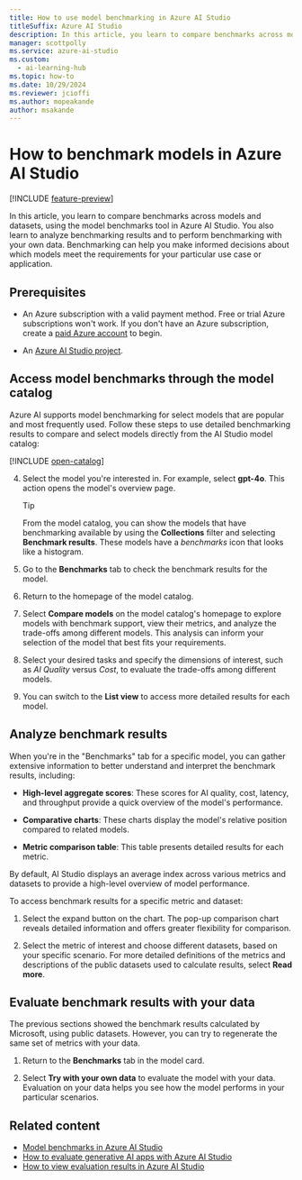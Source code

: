 ```yaml
---
title: How to use model benchmarking in Azure AI Studio
titleSuffix: Azure AI Studio
description: In this article, you learn to compare benchmarks across models and datasets, using the model benchmarks tool in Azure AI Studio.
manager: scottpolly
ms.service: azure-ai-studio
ms.custom:
  - ai-learning-hub
ms.topic: how-to
ms.date: 10/29/2024
ms.reviewer: jcioffi
ms.author: mopeakande
author: msakande
---
```


# How to benchmark models in Azure AI Studio

[!INCLUDE [feature-preview](../includes/feature-preview.md)]

In this article, you learn to compare benchmarks across models and datasets, using the model benchmarks tool in Azure AI Studio. You also learn to analyze benchmarking results and to perform benchmarking with your own data. Benchmarking can help you make informed decisions about which models meet the requirements for your particular use case or application.

## Prerequisites

- An Azure subscription with a valid payment method. Free or trial Azure subscriptions won't work. If you don't have an Azure subscription, create a [paid Azure account](https://azure.microsoft.com/pricing/purchase-options/pay-as-you-go) to begin.

- An [Azure AI Studio project](create-projects.md).

## Access model benchmarks through the model catalog

Azure AI supports model benchmarking for select models that are popular and most frequently used. Follow these steps to use detailed benchmarking results to compare and select models directly from the AI Studio model catalog:

[!INCLUDE [open-catalog](../includes/open-catalog.md)]

4. Select the model you're interested in. For example, select **gpt-4o**. This action opens the model's overview page.

    > [!TIP]
    > From the model catalog, you can show the models that have benchmarking available by using the **Collections** filter and selecting **Benchmark results**. These models have a _benchmarks_ icon that looks like a histogram.

1. Go to the **Benchmarks** tab to check the benchmark results for the model.
  
    <!-- gpt4o-benchmark-tab.png alt-text: benchmarks tab for gpt-4o.  -->

1. Return to the homepage of the model catalog.
1. Select **Compare models** on the model catalog's homepage to explore models with benchmark support, view their metrics, and analyze the trade-offs among different models. This analysis can inform your selection of the model that best fits your requirements.

    <!-- compare-models-model-catalog.png  alt-text: Compare model button on model catalog main page.  -->

1. Select your desired tasks and specify the dimensions of interest, such as _AI Quality_ versus _Cost_, to evaluate the trade-offs among different models.
1. You can switch to the **List view** to access more detailed results for each model.

    <!-- compare-view.png alt-text: Example of benchmark compare view.  -->

## Analyze benchmark results

When you're in the "Benchmarks" tab for a specific model, you can gather extensive information to better understand and interpret the benchmark results, including:

- **High-level aggregate scores**: These scores for AI quality, cost, latency, and throughput provide a quick overview of the model's performance.
- **Comparative charts**: These charts display the model's relative position compared to related models.
- **Metric comparison table**: This table presents detailed results for each metric.

    <!-- gpt4o-benchmark-tab-expand.png alt-text: benchmarks tab for gpt-4o -->

By default, AI Studio displays an average index across various metrics and datasets to provide a high-level overview of model performance. 

To access benchmark results for a specific metric and dataset:

1. Select the expand button on the chart. The pop-up comparison chart reveals detailed information and offers greater flexibility for comparison.

    <!-- expand-to-detailed-metric.png alt-text: click the expand button to show the detailed comparison chart  -->

1. Select the metric of interest and choose different datasets, based on your specific scenario. For more detailed definitions of the metrics and descriptions of the public datasets used to calculate results, select **Read more**.

    <!-- comparison-chart-per-metric-data.png alt-text: the comparison chart with specific metric and dataset   -->


## Evaluate benchmark results with your data

The previous sections showed the benchmark results calculated by Microsoft, using public datasets. However, you can try to regenerate the same set of metrics with your data.

1. Return to the **Benchmarks** tab in the model card.
1. Select **Try with your own data** to evaluate the model with your data. Evaluation on your data helps you see how the model performs in your particular scenarios.

    <!-- try-with-your-own-data.png alt-text: evaluate with your own data button -->

## Related content

- [Model benchmarks in Azure AI Studio](../concepts/model-benchmarks.md)
- [How to evaluate generative AI apps with Azure AI Studio](evaluate-generative-ai-app.md)
- [How to view evaluation results in Azure AI Studio](evaluate-results.md)

